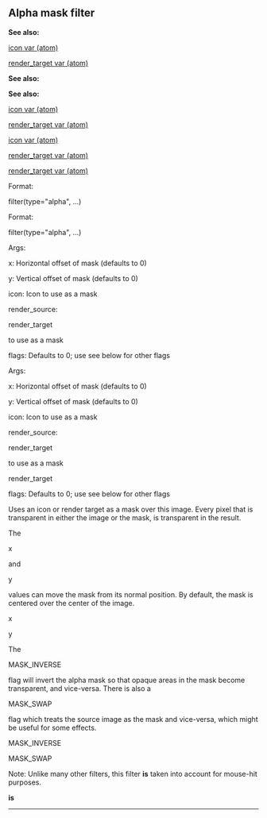 

 Alpha mask filter
-------------------




**See also:** 


[icon var (atom)](#/atom/var/icon) 

[render\_target var (atom)](#/atom/var/render_target) 




**See also:** 

**See also:**

[icon var (atom)](#/atom/var/icon) 

[render\_target var (atom)](#/atom/var/render_target) 


[icon var (atom)](#/atom/var/icon)

[render\_target var (atom)](#/atom/var/render_target) 

[render\_target var (atom)](#/atom/var/render_target)


 Format:
 

 filter(type="alpha", ...)
 


 Format:


 filter(type="alpha", ...)



 Args:
 

 x: Horizontal offset of mask (defaults to 0)
 

 y: Vertical offset of mask (defaults to 0)
 

 icon: Icon to use as a mask
 

 render\_source:
 
 render\_target
 
 to use as a mask
 

 flags: Defaults to 0; use see below for other flags
 


 Args:


 x: Horizontal offset of mask (defaults to 0)


 y: Vertical offset of mask (defaults to 0)


 icon: Icon to use as a mask


 render\_source:
 
 render\_target
 
 to use as a mask


 render\_target


 flags: Defaults to 0; use see below for other flags


 Uses an icon or render target as a mask over this image. Every pixel that
is transparent in either the image or the mask, is transparent in the result.




 The
 
 x
 
 and
 
 y
 
 values can move the mask from its normal
position. By default, the mask is centered over the center of the image.




 x


 y


 The
 
 MASK\_INVERSE
 
 flag will invert the alpha mask so that opaque
areas in the mask become transparent, and vice-versa. There is also a
 
 MASK\_SWAP
 
 flag which treats the source image as the mask and
vice-versa, which might be useful for some effects.




 MASK\_INVERSE


 MASK\_SWAP


 Note: Unlike many other filters, this filter
 **is** 
 taken into account
for mouse-hit purposes.



**is**


---


